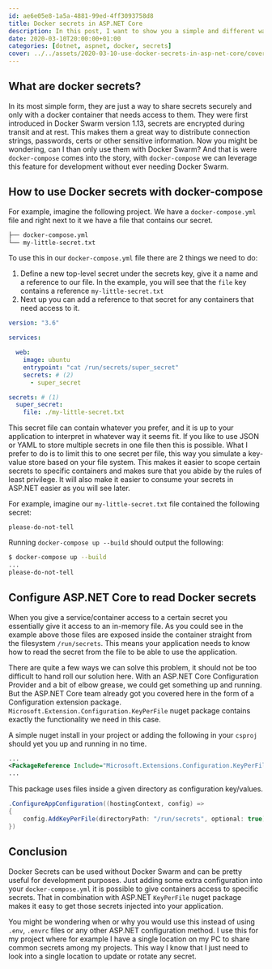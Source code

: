 ```yaml
---
id: ae6e05e8-1a5a-4881-99ed-4ff3093758d8
title: Docker secrets in ASP.NET Core
description: In this post, I want to show you a simple and different way to share secrets to your application. What are docker secrets and how can I start using them in my ASP.NET Core application? Keep reading 😄.
date: 2020-03-10T20:00:00+01:00
categories: [dotnet, aspnet, docker, secrets]
cover: ../../assets/2020-03-10-use-docker-secrets-in-asp-net-core/cover.jpg
---
```


## What are docker secrets?

In its most simple form, they are just a way to share secrets securely and only with a docker container that needs access to them. They were first introduced in Docker Swarm version 1.13, secrets are encrypted during transit and at rest. This makes them a great way to distribute connection strings, passwords, certs or other sensitive information. Now you might be wondering, can I than only use them with Docker Swarm? And that is were `docker-compose` comes into the story, with `docker-compose` we can leverage this feature for development without ever needing Docker Swarm.

## How to use Docker secrets with docker-compose

For example, imagine the following project. We have a `docker-compose.yml` file and right next to it we have a file that contains our secret.

```bash
├── docker-compose.yml
└── my-little-secret.txt
```
To use this in our `docker-compose.yml` file there are 2 things we need to do:

1. Define a new top-level secret under the secrets key, give it a name and a reference to our file. In the example, you will see that the `file` key contains a reference `my-little-secret.txt`
2. Next up you can add a reference to that secret for any containers that need access to it.

```yml
version: "3.6"

services:

  web:
    image: ubuntu
    entrypoint: "cat /run/secrets/super_secret"
    secrets: # (2)
      - super_secret

secrets: # (1)
  super_secret:
    file: ./my-little-secret.txt
```

This secret file can contain whatever you prefer, and it is up to your application to interpret in whatever way it seems fit. If you like to use JSON or YAML to store multiple secrets in one file then this is possible. What I prefer to do is to limit this to one secret per file, this way you simulate a key-value store based on your file system. This makes it easier to scope certain secrets to specific containers and makes sure that you abide by the rules of least privilege. It will also make it easier to consume your secrets in ASP.NET easier as you will see later.

For example, imagine our `my-little-secret.txt` file contained the following secret:

```
please-do-not-tell
```

Running `docker-compose up --build` should output the following:

```sh
$ docker-compose up --build
...
please-do-not-tell
```

## Configure ASP.NET Core to read Docker secrets

When you give a service/container access to a certain secret you essentially give it access to an in-memory file. As you could see in the example above those files are exposed inside the container straight from the filesystem `/run/secrets`. This means your application needs to know how to read the secret from the file to be able to use the application.

There are quite a few ways we can solve this problem, it should not be too difficult to hand roll our solution here. With an ASP.NET Core Configuration Provider and a bit of elbow grease, we could get something up and running. But the ASP.NET Core team already got you covered here in the form of a Configuration extension package. `Microsoft.Extension.Configuration.KeyPerFile` nuget package contains exactly the functionality we need in this case.

A simple nuget install in your project or adding the following in your `csproj` should yet you up and running in no time.

```xml
...
<PackageReference Include="Microsoft.Extensions.Configuration.KeyPerFile" Version="3.1.2" />
...
```

This package uses files inside a given directory as configuration key/values.

```csharp
.ConfigureAppConfiguration((hostingContext, config) =>
{
    config.AddKeyPerFile(directoryPath: "/run/secrets", optional: true);
})
```

## Conclusion
Docker Secrets can be used without Docker Swarm and can be pretty useful for development purposes. Just adding some extra configuration into your `docker-compose.yml` it is possible to give containers access to specific secrets. That in combination with ASP.NET `KeyPerFile` nuget package makes it easy to get those secrets injected into your application.

You might be wondering when or why you would use this instead of using `.env`, `.envrc` files or any other ASP.NET configuration method. I use this for my project where for example I have a single location on my PC to share common secrets among my projects. This way I know that I just need to look into a single location to update or rotate any secret.
